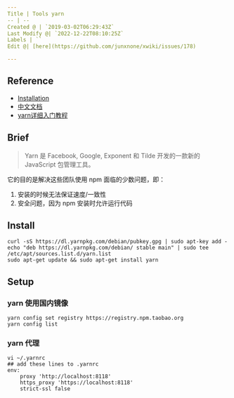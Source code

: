 ```yaml
---
Title | Tools yarn
-- | --
Created @ | `2019-03-02T06:29:43Z`
Last Modify @| `2022-12-22T08:10:25Z`
Labels | ``
Edit @| [here](https://github.com/junxnone/xwiki/issues/178)

---
```

## Reference
- [Installation](https://yarnpkg.com/en/docs/install#debian-stable)
- [中文文档](https://yarn.bootcss.com/docs/)
- [yarn详细入门教程](https://blog.csdn.net/x550392236/article/details/79205812)

## Brief
> Yarn 是 Facebook, Google, Exponent 和 Tilde 开发的一款新的 JavaScript 包管理工具。

它的目的是解决这些团队使用 npm 面临的少数问题，即：
1. 安装的时候无法保证速度/一致性
2. 安全问题，因为 npm 安装时允许运行代码

## Install
```
curl -sS https://dl.yarnpkg.com/debian/pubkey.gpg | sudo apt-key add -
echo "deb https://dl.yarnpkg.com/debian/ stable main" | sudo tee /etc/apt/sources.list.d/yarn.list
sudo apt-get update && sudo apt-get install yarn
```
## Setup
### yarn 使用国内镜像

```
yarn config set registry https://registry.npm.taobao.org
yarn config list
```
### yarn 代理
```
vi ~/.yarnrc
## add these lines to .yarnrc
env:
    proxy 'http://localhost:8118'
    https_proxy 'https://localhost:8118'
    strict-ssl false
```



